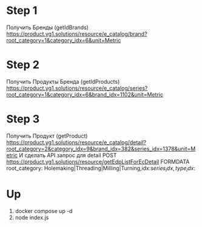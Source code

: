 

# Step 1
Получить Бренды (getIdBrands)
https://product.yg1.solutions/resource/e_catalog/brand?root_category=1&category_idx=6&unit=Metric
# Step 2
Получить Продукты Бренда (getIdProducts)
https://product.yg1.solutions/resource/e_catalog/series?root_category=1&category_idx=6&brand_idx=1102&unit=Metric
# Step 3
Получить Продукт (getProduct)
https://product.yg1.solutions/resource/e_catalog/detail?root_category=2&category_idx=9&brand_idx=382&series_idx=1378&unit=Metric
И сделать API запрос для detail
POST https://product.yg1.solutions/resource/getEdpListForEcDetail
FORMDATA root_category: Holemaking|Threading|Milling|Turning,idx:$series_idx, type_idx:$

# Up
1. docker compose up -d
2. node index.js